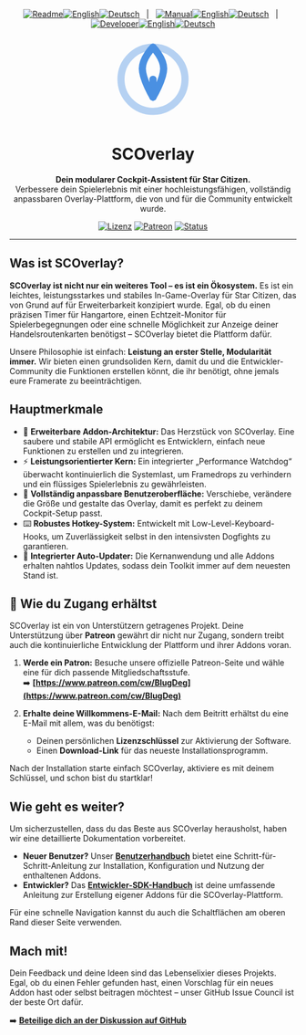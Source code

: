 <p align="center">
  <!-- Readme Links -->
  <a href="README.de.md"><img src="https://img.shields.io/badge/Readme-007bff?style=for-the-badge" alt="Readme"></a><!--
  --><a href="README.md"><img src="https://img.shields.io/badge/EN-ff6f00?style=for-the-badge" alt="English"></a><!--
  --><a href="README.de.md"><img src="https://img.shields.io/badge/DE-555?style=for-the-badge" alt="Deutsch"></a>
  &nbsp;&nbsp;|&nbsp;&nbsp;
  <!-- Manual Links -->
  <a href="MANUAL.de.md"><img src="https://img.shields.io/badge/Handbuch-555?style=for-the-badge" alt="Manual"></a><!--
  --><a href="MANUAL.md"><img src="https://img.shields.io/badge/EN-555?style=for-the-badge" alt="English"></a><!--
  --><a href="MANUAL.de.md"><img src="https://img.shields.io/badge/DE-555?style=for-the-badge" alt="Deutsch"></a>
  &nbsp;&nbsp;|&nbsp;&nbsp;
  <!-- Developer/SDK Links -->
  <a href="SDK_MANUAL.de.md"><img src="https://img.shields.io/badge/Entwickler-555?style=for-the-badge" alt="Developer"></a><!--
  --><a href="SDK_MANUAL.md"><img src="https://img.shields.io/badge/EN-555?style=for-the-badge" alt="English"></a><!--
  --><a href="SDK_MANUAL.de.md"><img src="https://img.shields.io/badge/DE-555?style=for-the-badge" alt="Deutsch"></a>
</p>

<!-- Header: Logo, Title, and Tagline -->
<p align="center">
  <svg width="150" height="150" viewBox="0 0 24 24" fill="none" xmlns="http://www.w3.org/2000/svg">
    <path d="M12 21C16.9706 21 21 16.9706 21 12C21 7.02944 16.9706 3 12 3C7.02944 3 3 7.02944 3 12C3 16.9706 7.02944 21 12 21Z" stroke="#4a90e2" stroke-width="2" stroke-linecap="round" stroke-linejoin="round" opacity="0.4"/>
    <path d="M12 17V12" stroke="#4a90e2" stroke-width="2" stroke-linecap="round" stroke-linejoin="round"/>
    <path d="M12 3C12 3 15 6 15 9C15 12 12 17 12 17" stroke="#4a90e2" stroke-width="2" stroke-linecap="round" stroke-linejoin="round"/>
    <path d="M12 3C12 3 9 6 9 9C9 12 12 17 12 17" stroke="#4a90e2" stroke-width="2" stroke-linecap="round" stroke-linejoin="round"/>
  </svg>
</p>

<h1 align="center">SCOverlay</h1>

<p align="center">
  <strong>Dein modularer Cockpit-Assistent für Star Citizen.</strong>
  <br>
  Verbessere dein Spielerlebnis mit einer hochleistungsfähigen, vollständig anpassbaren Overlay-Plattform, die von und für die Community entwickelt wurde.
</p>

<!-- Badges -->
<p align="center">
  <a href="https://github.com/BlugDeg/SCOverlay-Updates/blob/main/LICENSE"><img src="https://img.shields.io/github/license/BlugDeg/SCOverlay-Updates" alt="Lizenz"></a>
  <a href="https://www.patreon.com/cw/BlugDeg"><img src="https://img.shields.io/badge/Patreon-Unterstütze%20uns-orange" alt="Patreon"></a>
  <a href="https://github.com/BlugDeg/SCOverlay-Updates/issues"><img src="https://img.shields.io/badge/Issue%20Council-Aktiv-brightgreen" alt="Status"></a>
</p>

---

## Was ist SCOverlay?

**SCOverlay ist nicht nur ein weiteres Tool – es ist ein Ökosystem.** Es ist ein leichtes, leistungsstarkes und stabiles In-Game-Overlay für Star Citizen, das von Grund auf für Erweiterbarkeit konzipiert wurde. Egal, ob du einen präzisen Timer für Hangartore, einen Echtzeit-Monitor für Spielerbegegnungen oder eine schnelle Möglichkeit zur Anzeige deiner Handelsroutenkarten benötigst – SCOverlay bietet die Plattform dafür.

Unsere Philosophie ist einfach: **Leistung an erster Stelle, Modularität immer.** Wir bieten einen grundsoliden Kern, damit du und die Entwickler-Community die Funktionen erstellen könnt, die ihr benötigt, ohne jemals eure Framerate zu beeinträchtigen.

## Hauptmerkmale

-   🚀 **Erweiterbare Addon-Architektur:** Das Herzstück von SCOverlay. Eine saubere und stabile API ermöglicht es Entwicklern, einfach neue Funktionen zu erstellen und zu integrieren.
-   ⚡ **Leistungsorientierter Kern:** Ein integrierter „Performance Watchdog“ überwacht kontinuierlich die Systemlast, um Framedrops zu verhindern und ein flüssiges Spielerlebnis zu gewährleisten.
-   🎨 **Vollständig anpassbare Benutzeroberfläche:** Verschiebe, verändere die Größe und gestalte das Overlay, damit es perfekt zu deinem Cockpit-Setup passt.
-   ⌨️ **Robustes Hotkey-System:** Entwickelt mit Low-Level-Keyboard-Hooks, um Zuverlässigkeit selbst in den intensivsten Dogfights zu garantieren.
-   🔄 **Integrierter Auto-Updater:** Die Kernanwendung und alle Addons erhalten nahtlos Updates, sodass dein Toolkit immer auf dem neuesten Stand ist.

## 🔑 Wie du Zugang erhältst

SCOverlay ist ein von Unterstützern getragenes Projekt. Deine Unterstützung über **Patreon** gewährt dir nicht nur Zugang, sondern treibt auch die kontinuierliche Entwicklung der Plattform und ihrer Addons voran.

1.  **Werde ein Patron:** Besuche unsere offizielle Patreon-Seite und wähle eine für dich passende Mitgliedschaftsstufe.
    <br>➡️ **[https://www.patreon.com/cw/BlugDeg](https://www.patreon.com/cw/BlugDeg)**

2.  **Erhalte deine Willkommens-E-Mail:** Nach dem Beitritt erhältst du eine E-Mail mit allem, was du benötigst:
    *   Deinen persönlichen **Lizenzschlüssel** zur Aktivierung der Software.
    *   Einen **Download-Link** für das neueste Installationsprogramm.

Nach der Installation starte einfach SCOverlay, aktiviere es mit deinem Schlüssel, und schon bist du startklar!

## Wie geht es weiter?

Um sicherzustellen, dass du das Beste aus SCOverlay herausholst, haben wir eine detaillierte Dokumentation vorbereitet.

-   **Neuer Benutzer?** Unser **[Benutzerhandbuch](MANUAL.de.md)** bietet eine Schritt-für-Schritt-Anleitung zur Installation, Konfiguration und Nutzung der enthaltenen Addons.
-   **Entwickler?** Das **[Entwickler-SDK-Handbuch](SDK_MANUAL.de.md)** ist deine umfassende Anleitung zur Erstellung eigener Addons für die SCOverlay-Plattform.

Für eine schnelle Navigation kannst du auch die Schaltflächen am oberen Rand dieser Seite verwenden.

## Mach mit!

Dein Feedback und deine Ideen sind das Lebenselixier dieses Projekts. Egal, ob du einen Fehler gefunden hast, einen Vorschlag für ein neues Addon hast oder selbst beitragen möchtest – unser GitHub Issue Council ist der beste Ort dafür.

➡️ **[Beteilige dich an der Diskussion auf GitHub](https://github.com/BlugDeg/SCOverlay-Updates/issues)**
